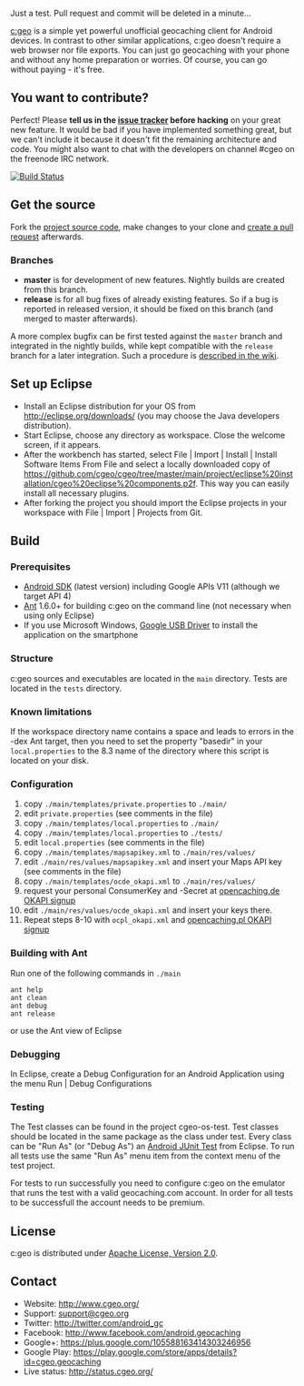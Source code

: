 
Just a test. Pull request and commit will be deleted in a minute...

[c:geo](http://www.cgeo.org) is a simple yet powerful unofficial geocaching client for Android devices. In contrast to other similar applications, c:geo doesn't require a web browser nor file exports. You can just go geocaching with your phone and without any home preparation or worries. Of course, you can go without paying - it's free.

You want to contribute?
-----------------------
Perfect! Please **tell us in the [issue tracker](https://github.com/cgeo/cgeo/issues) before hacking** on your great new feature. It would be bad if you have implemented something great, but we can't include it because it doesn't fit the remaining architecture and code. You might also want to chat with the developers on channel #cgeo on the freenode IRC network.

[![Build Status](http://ci.cgeo.org/job/c-geo/badge/icon)](http://ci.cgeo.org/job/c-geo/)

Get the source
--------------

Fork the [project source code](https://github.com/cgeo/cgeo), make changes to your clone and [create a pull request](https://help.github.com/articles/using-pull-requests) afterwards.

### Branches ###

- **master** is for development of new features. Nightly builds are created from this branch.
- **release** is for all bug fixes of already existing features. So if a bug is reported in released version, it should be fixed on this branch (and merged to master afterwards).

A more complex bugfix can be first tested against the `master` branch and integrated in the nightly builds, while kept compatible with the `release` branch for a later integration.
Such a procedure is [described in the wiki](https://github.com/cgeo/cgeo/wiki/How-to-get-a-bug-fix-into-the-release).

Set up Eclipse
--------------

- Install an Eclipse distribution for your OS from http://eclipse.org/downloads/ (you may choose the Java developers distribution).
- Start Eclipse, choose any directory as workspace. Close the welcome screen, if it appears.
- After the workbench has started, select File | Import | Install | Install Software Items From File and select a locally downloaded copy of https://github.com/cgeo/cgeo/tree/master/main/project/eclipse%20installation/cgeo%20eclipse%20components.p2f. This way you can easily install all necessary plugins.
- After forking the project you should import the Eclipse projects in your workspace with File | Import | Projects from Git.

Build
-----

### Prerequisites ###

- [Android SDK](http://developer.android.com/sdk) (latest version) including Google APIs V11 (although we target API 4)
- [Ant](http://ant.apache.org) 1.6.0+ for building c:geo on the command line (not necessary when using only Eclipse)
- If you use Microsoft Windows, [Google USB Driver](http://developer.android.com/sdk/win-usb.html) to install the application on the smartphone

### Structure ###

c:geo sources and executables are located in the `main` directory. Tests are located in the `tests` directory.

### Known limitations ###

If the workspace directory name contains a space and leads to errors in the -dex Ant target, then you need to set the property "basedir" in your `local.properties` to the 8.3 name of the directory where this script is located on your disk.

### Configuration ###

1. copy `./main/templates/private.properties` to `./main/`
2. edit `private.properties` (see comments in the file)
3. copy `./main/templates/local.properties` to `./main/`
4. copy `./main/templates/local.properties` to `./tests/`
5. edit `local.properties` (see comments in the file)
6. copy `./main/templates/mapsapikey.xml` to `./main/res/values/`
7. edit `./main/res/values/mapsapikey.xml` and insert your Maps API key (see comments in the file)
8. copy `./main/templates/ocde_okapi.xml` to `./main/res/values/`
9. request your personal ConsumerKey and -Secret at [opencaching.de OKAPI signup](http://www.opencaching.de/okapi/signup.html)
10. edit `./main/res/values/ocde_okapi.xml` and insert your keys there.
11. Repeat steps 8-10 with `ocpl_okapi.xml` and [opencaching.pl OKAPI signup](http://www.opencaching.pl/okapi/signup.html)

### Building with Ant ###

Run one of the following commands in `./main`

    ant help
    ant clean
    ant debug
    ant release

or use the Ant view of Eclipse

### Debugging ###

In Eclipse, create a Debug Configuration for an Android Application using the menu Run | Debug Configurations

### Testing ###

The Test classes can be found in the project cgeo-os-test. Test classes should be located in the same package as
the class under test.
Every class can be "Run As" (or "Debug As") an [Android JUnit Test](http://developer.android.com/guide/topics/testing/testing_android.html) from Eclipse.
To run all tests use the same "Run As" menu item from the context menu of the test project.

For tests to run successfully you need to configure c:geo on the emulator that runs the test with a valid geocaching.com account. In order for all tests to be successfull the account needs to be premium.

License
-------

c:geo is distributed under [Apache License, Version 2.0](http://www.apache.org/licenses/LICENSE-2.0).

Contact
-------

- Website: http://www.cgeo.org/
- Support: support@cgeo.org
- Twitter: http://twitter.com/android_gc
- Facebook: http://www.facebook.com/android.geocaching
- Google+: https://plus.google.com/105588163414303246956
- Google Play: https://play.google.com/store/apps/details?id=cgeo.geocaching
- Live status: http://status.cgeo.org/
